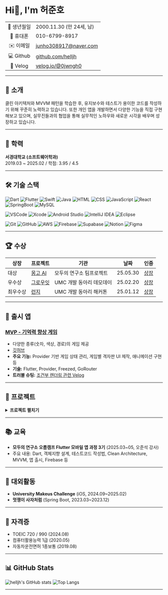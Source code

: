 # Hi👋, I'm 허준호

|   |   |
|:-:|---|
| 📅 생년월일 | 2000.11.30 (만 24세, 남) |
| 📱 휴대폰 | 010-6799-8917 |
| ✉️ 이메일 | [junho308917@naver.com](mailto:junho308917@naver.com) |
| 💻 Github | [github.com/helljh](https://github.com/helljh) |
| 📝 Velog | [velog.io/@0jwngh0](https://velog.io/@0jwngh0/posts) |

---

## 👋 소개

클린 아키텍처와 MVVM 패턴을 학습한 후, 유지보수와 테스트가 용이한 코드를 작성하기 위해 꾸준히 노력하고 있습니다. 
또한 개인 앱을 개발하면서 다양한 기능을 직접 구현해보고 있으며, 
실무진들과의 협업을 통해 실무적인 노하우와 새로운 시각을 배우며 성장하고 있습니다.

---

## 🏫 학력

**서경대학교 (소프트웨어학과)**  
2019.03 ~ 2025.02 / 학점: 3.95 / 4.5

---

## 🛠️ 기술 스택

![Dart](https://img.shields.io/badge/Dart-0175C2?logo=dart&logoColor=white)
![Flutter](https://img.shields.io/badge/Flutter-02569B?logo=flutter&logoColor=white)
![Swift](https://img.shields.io/badge/Swift-FA7343?logo=swift&logoColor=white)
![Java](https://img.shields.io/badge/Java-007396?logo=java&logoColor=white)
![HTML](https://img.shields.io/badge/HTML5-E34F26?logo=html5&logoColor=white)
![CSS](https://img.shields.io/badge/CSS3-1572B6?logo=css3&logoColor=white)
![JavaScript](https://img.shields.io/badge/JavaScript-F7DF1E?logo=javascript&logoColor=black)
![React](https://img.shields.io/badge/React-20232A?logo=react&logoColor=61DAFB)
![SpringBoot](https://img.shields.io/badge/SpringBoot-6DB33F?logo=springboot&logoColor=white)
![MySQL](https://img.shields.io/badge/MySQL-4479A1?logo=mysql&logoColor=white)
<br>

![VSCode](https://img.shields.io/badge/VSCode-007ACC?style=flat&logo=visualstudiocode&logoColor=white)
![Xcode](https://img.shields.io/badge/Xcode-147EFB?style=flat&logo=xcode&logoColor=white)
![Android Studio](https://img.shields.io/badge/Android%20Studio-3DDC84?style=flat&logo=android-studio&logoColor=white)
![IntelliJ IDEA](https://img.shields.io/badge/IntelliJ%20IDEA-000000?style=flat&logo=intellijidea&logoColor=white)
![Eclipse](https://img.shields.io/badge/Eclipse-2C2255?style=flat&logo=eclipseide&logoColor=white) 
<br>

![Git](https://img.shields.io/badge/Git-F05032?style=flat&logo=git&logoColor=white)
![GitHub](https://img.shields.io/badge/GitHub-181717?style=flat&logo=github&logoColor=white)
![AWS](https://img.shields.io/badge/AWS-232F3E?style=flat&logo=amazonaws&logoColor=white)
![Firebase](https://img.shields.io/badge/Firebase-FFCA28?style=flat&logo=firebase&logoColor=white)
![Supabase](https://img.shields.io/badge/Supabase-3ECF8E?style=flat&logo=supabase&logoColor=white)
![Notion](https://img.shields.io/badge/Notion-000000?style=flat&logo=notion&logoColor=white)
![Figma](https://img.shields.io/badge/Figma-F24E1E?style=flat&logo=figma&logoColor=white)


---

## 🏆 수상

| 상장 | 프로젝트 | 기관 | 날짜 | 인증 |
|---|---|---|---|---|
| 대상 | [몽고 AI](https://github.com/GitFlow-Exercise/MongoAI-web) | 모두의 연구소 팀프로젝트 | 25.05.30 | [상장](https://drive.google.com/file/d/12QPQzNykfEf8yQuupXu5vDrkDp9HRE2J/view?usp=sharing) |
| 우수상 | [그로우잇](https://github.com/7-umc-GrowIT/GrowIT-iOS) | UMC 개발 동아리 데모데이 | 25.02.20 | [상장](https://www.kolleges.net/ko/neordinary/achievement/2792) |
| 최우수상 | [런지](https://github.com/UMC-7th-Hackathon-M-Team/LunZh-iOS) | UMC 개발 동아리 해커톤 | 25.01.12 | [상장](https://www.kolleges.net/ko/neordinary/achievement/902) |

---

## 📱 출시 앱

### [MVP - 기억력 향상 게임](https://apps.apple.com/kr/app/%EC%98%A4%EB%8A%98%EC%9D%98-mvp/id6747583630)
- 다양한 종류(숫자, 색상, 경로)의 게임 제공  
- [깃허브](https://github.com/helljh/Flutter-MVP)
- **주요 기능:** Provider 기반 게임 상태 관리, 게임별 격자판 UI 제작, 애니메이션 구현 등  
- **기술:** Flutter, Provider, Freezed, GoRouter  
- **트러블 슈팅:** [조건부 렌더링 관련 Velog](https://velog.io/@0jwngh0/Flutter-%EC%9C%84%EC%A0%AF-%EC%83%9D%EB%AA%85%EC%A3%BC%EA%B8%B0%EC%99%80-%EC%A1%B0%EA%B1%B4%EB%B6%80-%EB%A0%8C%EB%8D%94%EB%A7%81-%ED%8A%B8%EB%9F%AC%EB%B8%94%EC%8A%88%ED%8C%85)

---

## 🚀 프로젝트

<details>
<summary><strong>프로젝트 펼치기</strong></summary>

### 1. 몽고 AI ([웹사이트](https://gitflow-exercise.github.io/MongoAI-web) / [깃허브](https://github.com/GitFlow-Exercise/MongoAI-web))
- Flutter 웹 기반, AI 영어 변형 문제집 자동 생성 플랫폼, Supabase/PortOne 연동
- [트러블슈팅 블로그](https://velog.io/@0jwngh0/PortOne-Flutter-Web-%EA%B2%B0%EC%A0%9C-%EC%97%B0%EB%8F%99)

### 2. 그로우잇 ([깃허브](https://github.com/7-umc-GrowIT/GrowIT-iOS))
- Swift, UIKit 기반 AI 일기장, 커스텀 캘린더(DateComponents) 제작, Test Flight 배포

### 3. 런지 ([깃허브](https://github.com/UMC-7th-Hackathon-M-Team/LunZh-iOS))
- Swift, 점심 메뉴 선정 도우미, 그룹 생성 및 게임 결과 담당

### 3. 쿼카 ([깃허브](https://github.com/idle-quocar/QuoCar))
- Flutter 앱, 지도 기반 주차장 예약, 실시간 예약 및 결제, FCM 푸시알림

</details>

---

## 📚 교육

- **모두의 연구소 오름캠프 Flutter 모바일 앱 과정 3기** (2025.03~05, 오준석 강사)
- 주요 내용: Dart, 객체지향 설계, 테스트코드 작성법, Clean Architecture, MVVM, 앱 출시, Firebase 등

---

## 🌱 대외활동

- **University Makeus Challenge** (iOS, 2024.09~2025.02)
- **멋쟁이 사자처럼** (Spring Boot, 2023.03~2023.12)

---

## 📝 자격증

- TOEIC 720 / 990 (2024.08)
- 컴퓨터활용능력 1급 (2020.05)
- 자동차운전면허 1종보통 (2019.08)

---

## 📊 GitHub Stats

![helljh's GitHub stats](https://github-readme-stats.vercel.app/api?username=helljh&show_icons=true)
![Top Langs](https://github-readme-stats.vercel.app/api/top-langs/?username=helljh&layout=compact)

---
